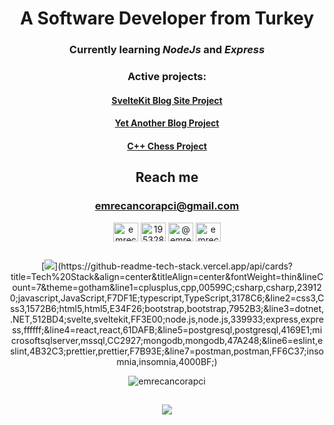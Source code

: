 <div align="center">

# A Software Developer from Turkey
### Currently learning *NodeJs* and *Express*
  
### Active projects:
#### [SvelteKit Blog Site Project](https://github.com/emrecancorapci/sveltekit_blog)
#### [Yet Another Blog Project](https://github.com/emrecancorapci/YetAnotherBlogProject)
#### [C++ Chess Project](https://github.com/emrecancorapci/cpp_chess)

## Reach me

### [emrecancorapci@gmail.com](mailto:emrecancorapci@gmail.com)
  
<p>
<a href="https://linkedin.com/in/emrecancorapci" target="blank"><img align="center" src="https://raw.githubusercontent.com/rahuldkjain/github-profile-readme-generator/master/src/images/icons/Social/linked-in-alt.svg" alt="emrecancorapci" height="30" width="40" /></a>  
<a href="https://stackoverflow.com/users/19532885" target="blank"><img align="center" src="https://raw.githubusercontent.com/rahuldkjain/github-profile-readme-generator/master/src/images/icons/Social/stack-overflow.svg" alt="19532885" height="30" width="40" /></a>  
<a href="https://medium.com/@emrecancorapci" target="blank"><img align="center" src="https://raw.githubusercontent.com/rahuldkjain/github-profile-readme-generator/master/src/images/icons/Social/medium.svg" alt="@emrecancorapci" height="30" width="40" /></a>  
<a href="https://www.hackerrank.com/emrecancorapci" target="blank"><img align="center" src="https://raw.githubusercontent.com/rahuldkjain/github-profile-readme-generator/master/src/images/icons/Social/hackerrank.svg" alt="emrecancorapci" height="30" width="40" /></a> 
</p>

##

[![](https://github-readme-tech-stack.vercel.app/api/cards?title=Tech%20Stack&align=center&titleAlign=center&fontWeight=thin&lineCount=7&theme=gotham&line1=cplusplus,cpp,00599C;csharp,csharp,239120;javascript,JavaScript,F7DF1E;typescript,TypeScript,3178C6;&line2=css3,Css3,1572B6;html5,html5,E34F26;bootstrap,bootstrap,7952B3;&line3=dotnet,.NET,512BD4;svelte,sveltekit,FF3E00;node.js,node.js,339933;express,express,ffffff;&line4=react,react,61DAFB;&line5=postgresql,postgresql,4169E1;microsoftsqlserver,mssql,CC2927;mongodb,mongodb,47A248;&line6=eslint,eslint,4B32C3;prettier,prettier,F7B93E;&line7=postman,postman,FF6C37;insomnia,insomnia,4000BF;)](https://github-readme-tech-stack.vercel.app/api/cards?title=Tech%20Stack&align=center&titleAlign=center&fontWeight=thin&lineCount=7&theme=gotham&line1=cplusplus,cpp,00599C;csharp,csharp,239120;javascript,JavaScript,F7DF1E;typescript,TypeScript,3178C6;&line2=css3,Css3,1572B6;html5,html5,E34F26;bootstrap,bootstrap,7952B3;&line3=dotnet,.NET,512BD4;svelte,sveltekit,FF3E00;node.js,node.js,339933;express,express,ffffff;&line4=react,react,61DAFB;&line5=postgresql,postgresql,4169E1;microsoftsqlserver,mssql,CC2927;mongodb,mongodb,47A248;&line6=eslint,eslint,4B32C3;prettier,prettier,F7B93E;&line7=postman,postman,FF6C37;insomnia,insomnia,4000BF;)

<img align="center" src="https://github-readme-stats.vercel.app/api?username=emrecancorapci&show_icons=true&theme=dark&locale=en&include_all_commits=true" alt="emrecancorapci" />

###
##

![](https://spotify-recently-played-readme.vercel.app/api?user=trknell)

</div>
